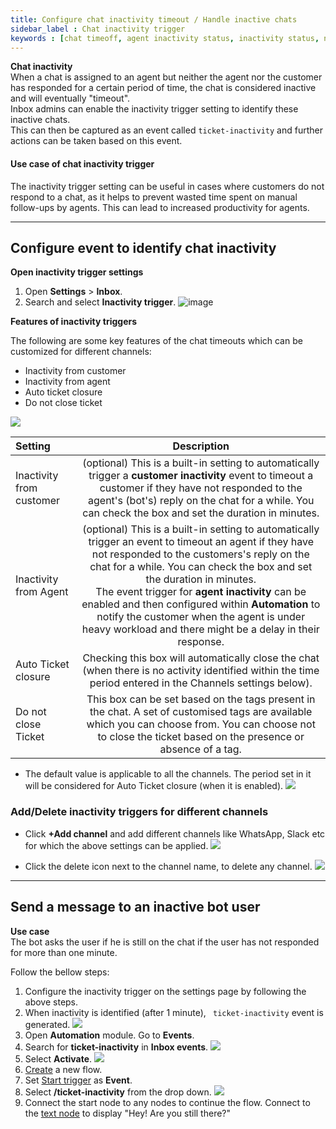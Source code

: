 ```yaml
---
title: Configure chat inactivity timeout / Handle inactive chats 
sidebar_label : Chat inactivity trigger
keywords : [chat timeoff, agent inactivity status, inactivity status, no agent reply, no user reply]
---
```



**Chat inactivity**     
When a chat is assigned to an agent but neither the agent nor the customer has responded for a certain period of time, the chat is considered inactive and will eventually "timeout".     
Inbox admins can enable the inactivity trigger setting to identify these inactive chats.    
This can then be captured as an event called ```ticket-inactivity``` and further actions can be taken based on this event.

#### Use case of chat inactivity trigger

The inactivity trigger setting can be useful in cases where customers do not respond to a chat, as it helps to prevent wasted time spent on manual follow-ups by agents. This can lead to increased productivity for agents.

--------

## Configure event to identify chat inactivity 


**Open inactivity trigger settings**

1. Open **Settings** > **Inbox**. 
2. Search and select **Inactivity trigger**. 
    ![image](https://imgur.com/6fBi9ro.png)

**Features of inactivity triggers** 


The following are some key features of the chat timeouts which can be customized for different channels: 

- Inactivity from customer
- Inactivity from agent
- Auto ticket closure
- Do not close ticket

![](https://i.imgur.com/8tmM8h4.png)


| Setting | Description |
|:-------- |:--------:|
| Inactivity from customer | (optional) This is a built-in setting to automatically trigger a **customer inactivity** event to timeout a customer if they have not responded to the agent's (bot's) reply on the chat for a while. You can check the box and set the duration in minutes.   |
| Inactivity from Agent | (optional) This is a built-in setting to automatically trigger an event to timeout an agent if they have not responded to the customers's reply on the chat for a while. You can check the box and set the duration in minutes. <br/>The event trigger for **agent inactivity** can be enabled and then configured within **Automation** to notify the customer when the agent is under heavy workload and there might be a delay in their response.|
| Auto Ticket closure | Checking this box will automatically close the chat (when there is no activity identified within the time period entered in the Channels settings below). |
| Do not close Ticket | This box can be set based on the tags present in the chat. A set of customised tags are available which you can choose from. You can choose not to close the ticket based on the presence or absence of a tag.|

- The default value is applicable to all the channels. The period set in it will be considered for Auto Ticket closure (when it is enabled).
    ![](https://i.imgur.com/3iHR8En.png)

### Add/Delete inactivity triggers for different channels

- Click **+Add channel** and add different channels like WhatsApp, Slack etc for which the above settings can be applied.
    ![](https://i.imgur.com/fGl18Fz.png)

- Click the delete icon next to the channel name, to delete any channel.
    ![](https://i.imgur.com/DNCooqE.png)


----------

## Send a message to an inactive bot user

**Use case**    
The bot asks the user if he is still on the chat if the user has not responded for more than one minute. 

Follow the bellow steps: 

1. Configure the inactivity trigger on the settings page by following the above steps. 
2. When inactivity is identified (after 1 minute), ``` ticket-inactivity``` event is generated.
    ![](https://i.imgur.com/mkNjqbX.png)
3. Open **Automation** module. Go to **Events**. 
4. Search for **ticket-inactivity** in **Inbox events**. 
    ![](https://i.imgur.com/ja4aikO.png)
5. Select **Activate**. 
    ![](https://i.imgur.com/Vln2xiw.png)
6. [Create](https://docs.yellow.ai/docs/platform_concepts/studio/build/Flows/journeys#2-create-a-flow) a new flow. 
7. Set [Start trigger](https://docs.yellow.ai/docs/platform_concepts/studio/build/Flows/configureflow) as **Event**.
8. Select **/ticket-inactivity** from the drop down.
    ![](https://i.imgur.com/DqNDhjY.png)
9. Connect the start node to any nodes to continue the flow. Connect to the [text node](https://docs.yellow.ai/docs/platform_concepts/studio/build/nodes/message-nodes#1-text) to display "Hey! Are you still there?"

